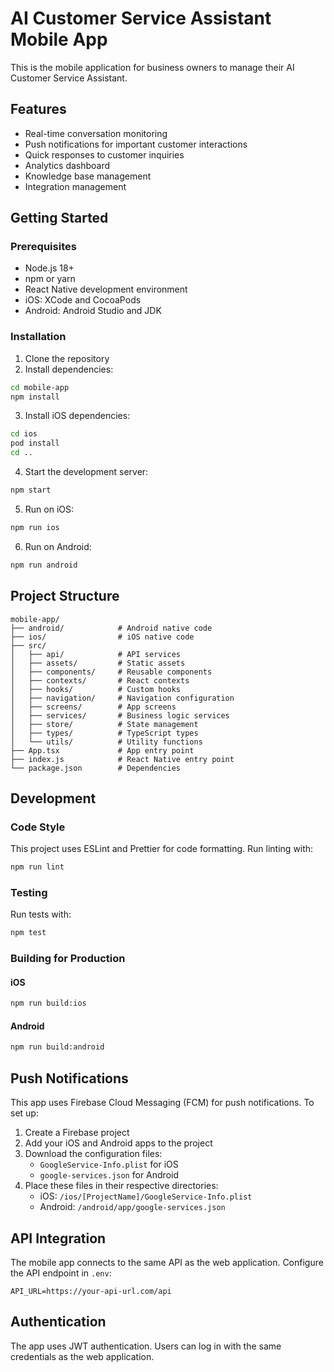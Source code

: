 # AI Customer Service Assistant Mobile App

This is the mobile application for business owners to manage their AI Customer Service Assistant.

## Features

- Real-time conversation monitoring
- Push notifications for important customer interactions
- Quick responses to customer inquiries
- Analytics dashboard
- Knowledge base management
- Integration management

## Getting Started

### Prerequisites

- Node.js 18+
- npm or yarn
- React Native development environment
- iOS: XCode and CocoaPods
- Android: Android Studio and JDK

### Installation

1. Clone the repository
2. Install dependencies:

```bash
cd mobile-app
npm install
```

3. Install iOS dependencies:

```bash
cd ios
pod install
cd ..
```

4. Start the development server:

```bash
npm start
```

5. Run on iOS:

```bash
npm run ios
```

6. Run on Android:

```bash
npm run android
```

## Project Structure

```
mobile-app/
├── android/            # Android native code
├── ios/                # iOS native code
├── src/
│   ├── api/            # API services
│   ├── assets/         # Static assets
│   ├── components/     # Reusable components
│   ├── contexts/       # React contexts
│   ├── hooks/          # Custom hooks
│   ├── navigation/     # Navigation configuration
│   ├── screens/        # App screens
│   ├── services/       # Business logic services
│   ├── store/          # State management
│   ├── types/          # TypeScript types
│   └── utils/          # Utility functions
├── App.tsx             # App entry point
├── index.js            # React Native entry point
└── package.json        # Dependencies
```

## Development

### Code Style

This project uses ESLint and Prettier for code formatting. Run linting with:

```bash
npm run lint
```

### Testing

Run tests with:

```bash
npm test
```

### Building for Production

#### iOS

```bash
npm run build:ios
```

#### Android

```bash
npm run build:android
```

## Push Notifications

This app uses Firebase Cloud Messaging (FCM) for push notifications. To set up:

1. Create a Firebase project
2. Add your iOS and Android apps to the project
3. Download the configuration files:
   - `GoogleService-Info.plist` for iOS
   - `google-services.json` for Android
4. Place these files in their respective directories:
   - iOS: `/ios/[ProjectName]/GoogleService-Info.plist`
   - Android: `/android/app/google-services.json`

## API Integration

The mobile app connects to the same API as the web application. Configure the API endpoint in `.env`:

```
API_URL=https://your-api-url.com/api
```

## Authentication

The app uses JWT authentication. Users can log in with the same credentials as the web application.

